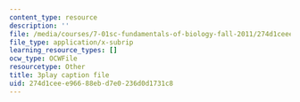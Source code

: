 ```yaml
---
content_type: resource
description: ''
file: /media/courses/7-01sc-fundamentals-of-biology-fall-2011/274d1ceee96688ebd7e0236d0d1731c8_BIIWlZqWxKg.srt
file_type: application/x-subrip
learning_resource_types: []
ocw_type: OCWFile
resourcetype: Other
title: 3play caption file
uid: 274d1cee-e966-88eb-d7e0-236d0d1731c8
---
```

